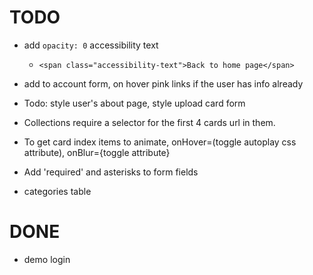# TODO

- add `opacity: 0` accessibility text
  - `<span class="accessibility-text">Back to home page</span>`

- add to account form, on hover pink links if the user has info already




- Todo: style user's about page, style upload card form

- Collections require a selector for the first 4 cards url in them. 
- To get card index items to animate, onHover=(toggle autoplay css attribute), onBlur={toggle attribute}

- Add 'required' and asterisks to form fields


- categories table









# DONE

- demo login